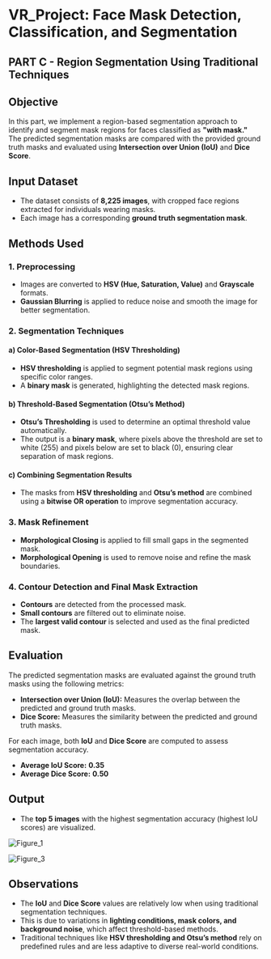 # VR_Project: Face Mask Detection, Classification, and Segmentation

## PART C - Region Segmentation Using Traditional Techniques

## Objective
In this part, we implement a region-based segmentation approach to identify and segment mask regions for faces classified as **"with mask."**  
The predicted segmentation masks are compared with the provided ground truth masks and evaluated using **Intersection over Union (IoU)** and **Dice Score**.

## Input Dataset
- The dataset consists of **8,225 images**, with cropped face regions extracted for individuals wearing masks.
- Each image has a corresponding **ground truth segmentation mask**.

## Methods Used

### 1. Preprocessing
- Images are converted to **HSV (Hue, Saturation, Value)** and **Grayscale** formats.
- **Gaussian Blurring** is applied to reduce noise and smooth the image for better segmentation.

### 2. Segmentation Techniques

#### a) Color-Based Segmentation (HSV Thresholding)
- **HSV thresholding** is applied to segment potential mask regions using specific color ranges.
- A **binary mask** is generated, highlighting the detected mask regions.

#### b) Threshold-Based Segmentation (Otsu’s Method)
- **Otsu’s Thresholding** is used to determine an optimal threshold value automatically.
- The output is a **binary mask**, where pixels above the threshold are set to white (255) and pixels below are set to black (0), ensuring clear separation of mask regions.

#### c) Combining Segmentation Results
- The masks from **HSV thresholding** and **Otsu’s method** are combined using a **bitwise OR operation** to improve segmentation accuracy.

### 3. Mask Refinement
- **Morphological Closing** is applied to fill small gaps in the segmented mask.
- **Morphological Opening** is used to remove noise and refine the mask boundaries.

### 4. Contour Detection and Final Mask Extraction
- **Contours** are detected from the processed mask.
- **Small contours** are filtered out to eliminate noise.
- The **largest valid contour** is selected and used as the final predicted mask.

## Evaluation

The predicted segmentation masks are evaluated against the ground truth masks using the following metrics:

- **Intersection over Union (IoU):** Measures the overlap between the predicted and ground truth masks.
- **Dice Score:** Measures the similarity between the predicted and ground truth masks.

For each image, both **IoU** and **Dice Score** are computed to assess segmentation accuracy.

- **Average IoU Score:** **0.35**  
- **Average Dice Score:** **0.50**  

## Output
- The **top 5 images** with the highest segmentation accuracy (highest IoU scores) are visualized.

![Figure_1](https://github.com/user-attachments/assets/a1e9f02a-fc9e-4069-bd89-67c3e633e55e)


![Figure_3](https://github.com/user-attachments/assets/56f510da-dc07-4241-9be4-9451ecc5360a)

## Observations

- The **IoU** and **Dice Score** values are relatively low when using traditional segmentation techniques.
- This is due to variations in **lighting conditions, mask colors, and background noise**, which affect threshold-based methods.
- Traditional techniques like **HSV thresholding and Otsu’s method** rely on predefined rules and are less adaptive to diverse real-world conditions.
